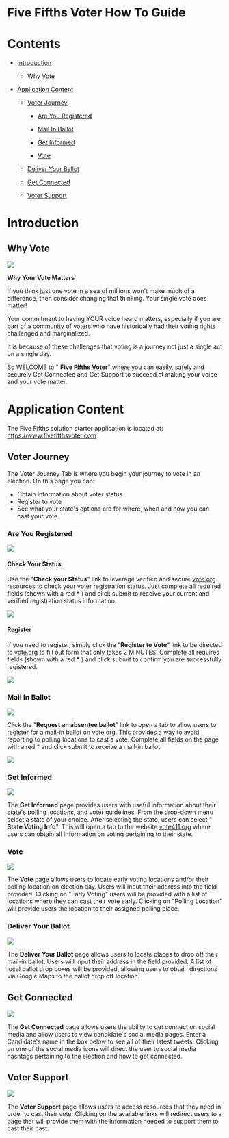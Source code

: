 
# **Five Fifths Voter How To Guide**

# Contents


- [Introduction](#introduction) 

  - [Why Vote](#why-vote)

- [Application Content](#application-content) 

  - [Voter Journey](#voter-journey)

    - [Are You Registered](#are-you-registered)

    - [Mail In Ballot](#mail-in-ballot)

    - [Get Informed](#get-informed)

    - [Vote](#vote)

  - [Deliver Your Ballot](#deliver-your-ballot)

  - [Get Connected](#get-connected)

  - [Voter Support](#voter-support)

# Introduction

## Why Vote

![](WhyVote.png)

**Why Your Vote Matters**

If you think just one vote in a sea of millions won&#39;t make much of a difference, then consider changing that thinking. Your single vote does matter!

Your commitment to having YOUR voice heard matters, especially if you are part of a community of voters who have historically had their voting rights challenged and marginalized.

It is because of these challenges that voting is a journey not just a single act on a single day.

So WELCOME to &quot; **Five Fifths Voter**&quot; where you can easily, safely and securely Get Connected and Get Support to succeed at making your voice and your vote matter.

# Application Content

The Five Fifths solution starter application is located at: https://www.fivefifthsvoter.com

## Voter Journey

The Voter Journey Tab is where you begin your journey to vote in an election. On this page you can:

- Obtain information about voter status
- Register to vote
- See what your state&#39;s options are for where, when and how you can cast your vote.

### Are You Registered
![](Registered.png)

#### Check Your Status

Use the &quot;**Check your Status**&quot; link to leverage verified and secure [vote.org](https://www.vote.org/) resources to check your voter registration status. Just complete all required fields (shown with a red **\*** ) and click submit to receive your current and verified registration status information.

![](Registered2.png)

#### Register

If you need to register, simply click the &quot;**Register to Vote**&quot; link to be directed to [vote.org](https://www.vote.org/) to fill out form that only takes 2 MINUTES! Complete all required fields (shown with a red **\*** ) and click submit to confirm you are successfully registered.

![](Registered3.png)

### Mail In Ballot

![](MailInBallot.png)

Click the &quot;**Request an absentee ballot**&quot; link to open a tab to allow users to register for a mail-in ballot on [vote.org](https://www.vote.org/). This provides a way to avoid reporting to polling locations to cast a vote. Complete all fields on the page with a red \* and click submit to receive a mail-in ballot.

![](Absentee.png)

### Get Informed

![](GetInformed.png)

The **Get Informed** page provides users with useful information about their state&#39;s polling locations, and voter guidelines. From the drop-down menu select a state of your choice. After selecting the state, users can select &quot; **State Voting Info**&quot;. This will open a tab to the website [vote411.org](https://www.vote411.org/) where users can obtain all information on voting pertaining to their state.

### Vote

![](Vote.png)

The **Vote** page allows users to locate early voting locations and/or their polling location on election day. Users will input their address into the field provided. Clicking on &quot;Early Voting&quot; users will be provided with a list of locations where they can cast their vote early. Clicking on &quot;Polling Location&quot; will provide users the location to their assigned polling place.

### Deliver Your Ballot

![](DeliverYourBallot.png)

The **Deliver Your Ballot** page allows users to locate places to drop off their mail-in ballot. Users will input their address in the field provided. A list of local ballot drop boxes will be provided, allowing users to obtain directions via Google Maps to the ballot drop off location.

## Get Connected

![](GetSocial.png)

The **Get Connected** page allows users the ability to get connect on social media and allow users to view candidate&#39;s social media pages. Enter a Candidate&#39;s name in the box below to see all of their latest tweets. Clicking on one of the social media icons will direct the user to social media hashtags pertaining to the election and how to get connected.

## Voter Support

![](VoterSupport.png)

The **Voter Support** page allows users to access resources that they need in order to cast their vote. Clicking on the available links will redirect users to a page that will provide them with the information needed to support them to cast their cast.



